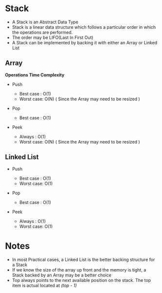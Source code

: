 # Stack

* A Stack is an Abstract Data Type
* Stack is a linear data structure which follows a particular order in which the operations are performed. 
* The order may be LIFO(Last In First Out)
* A Stack can be implemented by backing it with either an Array or Linked List

## Array

**Operations Time Complexity**

* Push 
  - Best case : O(1)
  - Worst case: O(N) ( Since the Array may need to be resized )
  
* Pop
   - Best case : O(1)
  
* Peek 
  - Always : O(1)
  - Worst case: O(N) ( Since the Array may need to be resized )

## Linked List

* Push 
  - Best case : O(1)
  - Worst case: O(1)
  
* Pop
   - Best case : O(1)
  
* Peek 
  - Always : O(1)
  - Worst case: O(1)
  
# Notes

* In most Practical cases, a Linked List is the better backing structure for a Stack
* If we know the size of the array up front and the memory is tight, a Stack backed by an Array may be a better choice
* Top always points to the next available position on the stack. The top item is actual located at *(top - 1)*